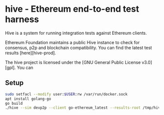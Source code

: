 # hive - Ethereum end-to-end test harness

Hive is a system for running integration tests against Ethereum clients.

Ethereum Foundation maintains a public Hive instance to check for consensus, p2p and
blockchain compatibility. You can find the latest test results [here][hive-prod].

The hive project is licensed under the [GNU General Public License v3.0][gpl]. You can

## Setup

```bash
sudo setfacl --modify user:$USER:rw /var/run/docker.sock
apt install golang-go
go build
./hive --sim devp2p --client go-ethereum_latest --results-root /tmp/hive_results --loglevel 4
```
